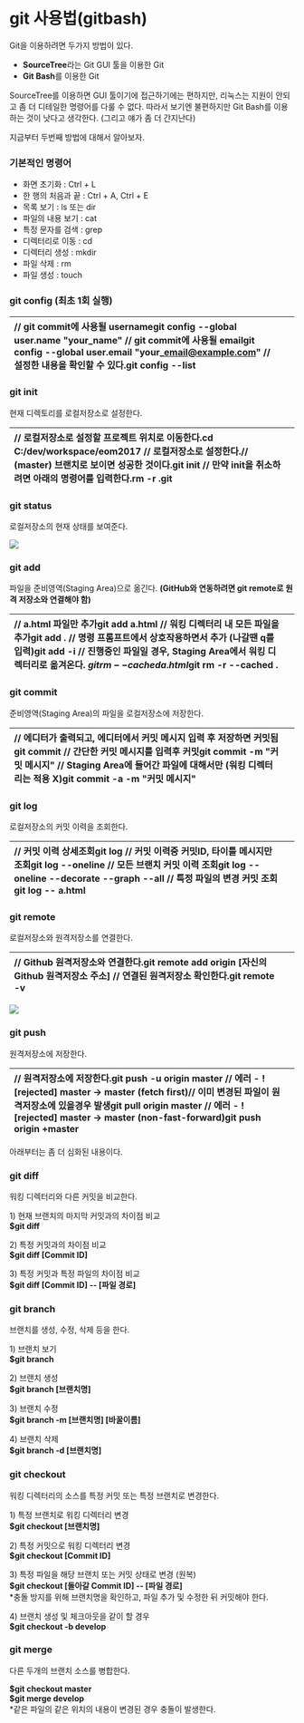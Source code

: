 # git 사용법\(gitbash\)

Git을 이용하려면 두가지 방법이 있다.

* **SourceTree**라는 Git GUI 툴을 이용한 Git
* **Git Bash**를 이용한 Git

SourceTree를 이용하면 GUI 툴이기에 접근하기에는 편하지만, 리눅스는 지원이 안되고 좀 더 디테일한 명령어를 다룰 수 없다. 따라서 보기엔 불편하지만 Git Bash를 이용하는 것이 낫다고 생각한다. \(그리고 얘가 좀 더 간지난다\)

지금부터 두번째 방법에 대해서 알아보자.

### 기본적인 명령어

* 화면 초기화 : Ctrl + L
* 한 행의 처음과 끝 : Ctrl + A, Ctrl + E
* 목록 보기 : ls 또는 dir
* 파일의 내용 보기 : cat
* 특정 문자를 검색 : grep
* 디렉터리로 이동 : cd
* 디렉터리 생성 : mkdir
* 파일 삭제 : rm
* 파일 생성 : touch

### git config \(최초 1회 실행\)

| // git commit에 사용될 usernamegit config --global user.name "your\_name" // git commit에 사용될 emailgit config --global user.email "your\_email@example.com" // 설정한 내용을 확인할 수 있다.git config --list  |  |
| :--- | :--- |


### git init

현재 디렉토리를 로컬저장소로 설정한다.

| // 로컬저장소로 설정할 프로젝트 위치로 이동한다.cd C:/dev/workspace/eom2017 // 로컬저장소로 설정한다.// \(master\) 브랜치로 보이면 성공한 것이다.git init // 만약 init을 취소하려면 아래의 명령어를 입력한다.rm -r .git |  |
| :--- | :--- |


### git status

로컬저장소의 현재 상태를 보여준다.

![](https://t1.daumcdn.net/cfile/tistory/99F643345A3015D705)

### git add

파일을 준비영역\(Staging Area\)으로 옮긴다. **\(GitHub와 연동하려면 git remote로 원격 저장소와 연결해야 함\)**

| // a.html 파일만 추가git add a.html // 워킹 디렉터리 내 모든 파일을 추가git add . // 명령 프롬프트에서 상호작용하면서 추가 \(나갈땐 q를 입력\)git add -i // 진행중인 파일일 경우, Staging Area에서 워킹 디렉터리로 옮겨온다. $git rm --cached a.html$git rm -r --cached . |  |
| :--- | :--- |


### git commit

준비영역\(Staging Area\)의 파일을 로컬저장소에 저장한다.

| // 에디터가 출력되고, 에디터에서 커밋 메시지 입력 후 저장하면 커밋됨git commit // 간단한 커밋 메시지를 입력후 커밋git commit -m "커밋 메시지" // Staging Area에 들어간 파일에 대해서만 \(워킹 디렉터리는 적용 X\)git commit -a -m "커밋 메시지" |  |
| :--- | :--- |


### git log

로컬저장소의 커밋 이력을 조회한다.

| // 커밋 이력 상세조회git log  // 커밋 이력중 커밋ID, 타이틀 메시지만 조회git log --oneline // 모든 브랜치 커밋 이력 조회git log --oneline --decorate --graph --all // 특정 파일의 변경 커밋 조회git log -- a.html |  |
| :--- | :--- |


### git remote

로컬저장소와 원격저장소를 연결한다.

| // Github 원격저장소와 연결한다.git remote add origin \[자신의 Github 원격저장소 주소\] // 연결된 원격저장소 확인한다.git remote -v  |  |
| :--- | :--- |


![](https://t1.daumcdn.net/cfile/tistory/99479A415A30B36705)

### git push

원격저장소에 저장한다.

| // 원격저장소에 저장한다.git push -u origin master // 에러 - ! \[rejected\] master -&gt; master \(fetch first\)// 이미 변경된 파일이 원격저장소에 있을경우 발생git pull origin master  // 에러 - ! \[rejected\] master -&gt; master \(non-fast-forward\)git push origin +master  |  |
| :--- | :--- |


아래부터는 좀 더 심화된 내용이다.

### git diff

워킹 디렉터리와 다른 커밋을 비교한다.  
  
1\) 현재 브랜치의 마지막 커밋과의 차이점 비교  
**$git diff**  
  
2\) 특정 커밋과의 차이점 비교  
**$git diff \[Commit ID\]**  
  
3\) 특정 커밋과 특정 파일의 차이점 비교  
**$git diff \[Commit ID\] -- \[파일 경로\]**

### git branch

브랜치를 생성, 수정, 삭제 등을 한다.  
  
1\) 브랜치 보기  
**$git branch**  
  
2\) 브랜치 생성  
**$git branch \[브랜치명\]**  
  
3\) 브랜치 수정  
**$git branch -m \[브랜치명\] \[바꿀이름\]**  
  
4\) 브랜치 삭제  
**$git branch -d \[브랜치명\]**  


### git checkout

워킹 디렉터리의 소스를 특정 커밋 또는 특정 브랜치로 변경한다.  
  
1\) 특정 브랜치로 워킹 디렉터리 변경  
**$git checkout \[브랜치명\]**  
  
2\) 특정 커밋으로 워킹 디렉터리 변경  
**$git checkout \[Commit ID\]**

3\) 특정 파일을 해당 브랜치 또는 커밋 상태로 변경 \(원복\)  
**$git checkout \[돌아갈 Commit ID\] -- \[파일 경로\]**  
\*충돌 방지를 위해 브랜치명을 확인하고, 파일 추가 및 수정한 뒤 커밋해야 한다.  
  
4\) 브랜치 생성 및 체크아웃을 같이 할 경우  
**$git checkout -b develop**

### git merge

다른 두개의 브랜치 소스를 병합한다.  
  
**$git checkout master  
$git merge develop**  
\*같은 파일의 같은 위치의 내용이 변경된 경우 충돌이 발생한다.  



